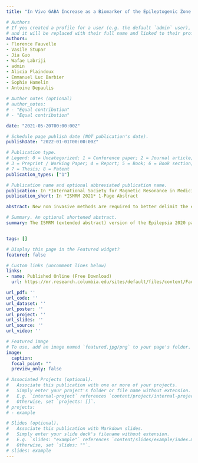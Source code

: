 ```yaml
---
title: "In Vivo GABA Increase as a Biomarker of the Epileptogenic Zone: an Unbiased Metabolomics Approach"

# Authors
# If you created a profile for a user (e.g. the default `admin` user), write the username (folder name) here 
# and it will be replaced with their full name and linked to their profile.
authors:
- Florence Fauvelle
- Vasile Stupar
- Jia Guo
- Wafae Labriji
- admin
- Alicia Plaindoux
- Emmanuel Luc Barbier
- Sophie Hamelin
- Antoine Depaulis

# Author notes (optional)
# author_notes:
# - "Equal contribution"
# - "Equal contribution"

date: "2021-05-20T00:00:00Z"

# Schedule page publish date (NOT publication's date).
publishDate: "2022-01-01T00:00:00Z"

# Publication type.
# Legend: 0 = Uncategorized; 1 = Conference paper; 2 = Journal article;
# 3 = Preprint / Working Paper; 4 = Report; 5 = Book; 6 = Book section;
# 7 = Thesis; 8 = Patent
publication_types: ["1"]

# Publication name and optional abbreviated publication name.
publication: In *International Society for Magnetic Resonance in Medicine (ISMRM)* 1-Page Abstract 
publication_short: In *ISMRM 2021* 1-Page Abstract 

abstract: New non invasive methods are required to better delimit the epileptogenic zone (EZ) during the pre-surgical exam of epileptic patients. By combining ex vivo NMR spectroscopy-based (MRS) untargeted metabolomics and in vivo MRS-based targeted metabolomics, we found that GABA was the most discriminant metabolite of the epileptogenic zone vs adjacent brain regions in a mouse model of mesio-temporal lobe epilepsy (MTLE). GABA appears therefore as a specic in vivo biomarker of EZ in MTLE.

# Summary. An optional shortened abstract.
summary: The ISMRM (extended abstract) version of the Epilepsia 2020 paper.


tags: []

# Display this page in the Featured widget?
featured: false

# Custom links (uncomment lines below)
links:
- name: Published Online (Free Download)
  url: https://mr.research.columbia.edu/sites/default/files/content/Fauvelle%20In%20vivo%20GABA.pdf

url_pdf: ''
url_code: ''
url_dataset: ''
url_poster: ''
url_project: ''
url_slides: ''
url_source: ''
url_video: ''

# Featured image
# To use, add an image named `featured.jpg/png` to your page's folder. 
image:
  caption:
  focal_point: ""
  preview_only: false

# Associated Projects (optional).
#   Associate this publication with one or more of your projects.
#   Simply enter your project's folder or file name without extension.
#   E.g. `internal-project` references `content/project/internal-project/index.md`.
#   Otherwise, set `projects: []`.
# projects:
# - example

# Slides (optional).
#   Associate this publication with Markdown slides.
#   Simply enter your slide deck's filename without extension.
#   E.g. `slides: "example"` references `content/slides/example/index.md`.
#   Otherwise, set `slides: ""`.
# slides: example
---
```


<!-- {{% callout note %}}
Click the *Cite* button above to demo the feature to enable visitors to import publication metadata into their reference management software.
{{% /callout %}}

{{% callout note %}}
Create your slides in Markdown - click the *Slides* button to check out the example.
{{% /callout %}} -->

<!-- Supplementary notes can be added here, including [code, math, and images](https://wowchemy.com/docs/writing-markdown-latex/). -->
